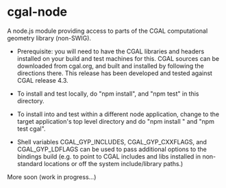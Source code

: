 cgal-node
=========

A node.js module providing access to parts of the CGAL computational geometry library (non-SWIG).

- Prerequisite: you will need to have the CGAL libraries and headers installed on your build and
test machines for this.  CGAL sources can be downloaded from cgal.org, and built and installed by following the directions there.  This release has been developed and tested against CGAL release 
4.3.

- To install and test locally, do "npm install", and "npm test" in this directory.

- To install into and test within a different node application, change to the target application's
top level directory and do "npm install <path-to-this-dir>" and "npm test cgal".

- Shell variables CGAL_GYP_INCLUDES, CGAL_GYP_CXXFLAGS, and CGAL_GYP_LDFLAGS can be used to pass
additional options to the bindings build (e.g. to point to CGAL includes and libs installed in
non-standard locations or off the system include/library paths.)

More soon (work in progress...)

